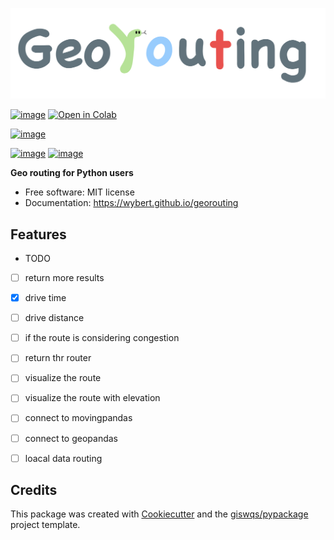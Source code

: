 
![georouting](img/georouting%20icon2.png)


[![image](https://img.shields.io/pypi/v/georouting.svg)](https://pypi.python.org/pypi/georouting)
[![Open in Colab](https://colab.research.google.com/assets/colab-badge.svg)](https://gishub.org/geemap-colab)
<!-- [![Open in Binder](https://mybinder.org/badge_logo.svg)](https://gishub.org/geemap-binder) -->
<!-- [![Open In Studio Lab](https://studiolab.sagemaker.aws/studiolab.svg)](https://studiolab.sagemaker.aws/import/github/giswqs/geemap/blob/master/examples/notebooks/00_geemap_key_features.ipynb) -->
<!-- [![image](https://img.shields.io/conda/vn/conda-forge/geemap.svg)](https://anaconda.org/conda-forge/geemap) -->
<!-- [![image](https://pepy.tech/badge/geemap)](https://pepy.tech/project/geemap) -->
[![image](https://github.com/giswqs/geemap/workflows/docs/badge.svg)](https://wybert.github.io/georouting/)
<!-- [![image](https://github.com/giswqs/geemap/workflows/build/badge.svg)](https://github.com/giswqs/geemap/actions?query=workflow%3Abuild) -->
<!-- [![image](https://img.shields.io/badge/YouTube-Channel-red)](https://youtube.com/@giswqs) -->
[![image](https://img.shields.io/twitter/follow/fxk123?style=social)](https://twitter.com/fxk123)
[![image](https://img.shields.io/badge/License-MIT-yellow.svg)](https://opensource.org/licenses/MIT)
<!-- [![image](https://joss.theoj.org/papers/10.21105/joss.02305/status.svg)](https://joss.theoj.org/papers/10.21105/joss.02305) -->

**Geo routing for Python users**


-   Free software: MIT license
-   Documentation: <https://wybert.github.io/georouting>
    

## Features

-   TODO
- [ ] return more results
- [x] drive time
- [ ] drive distance
- [ ] if the route is considering congestion
- [ ] return thr router
- [ ] visualize the route
- [ ] visualize the route with elevation
- [ ] connect to movingpandas
- [ ] connect to geopandas
- [ ] loacal data routing



## Credits

This package was created with [Cookiecutter](https://github.com/cookiecutter/cookiecutter) and the [giswqs/pypackage](https://github.com/giswqs/pypackage) project template.
